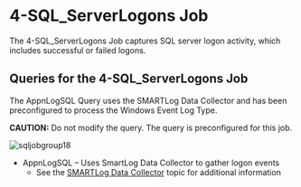 # 4-SQL_ServerLogons Job

The 4-SQL_ServerLogons Job captures SQL server logon activity, which includes successful or failed
logons.

## Queries for the 4-SQL_ServerLogons Job

The AppnLogSQL Query uses the SMARTLog Data Collector and has been preconfigured to process the
Windows Event Log Type.

**CAUTION:** Do not modify the query. The query is preconfigured for this job.

![sqljobgroup18](/img/versioned_docs/accessanalyzer_11.6/accessanalyzer/solutions/databases/sql/collection/sqljobgroup18.webp)

- AppnLogSQL – Uses SmartLog Data Collector to gather logon events
    - See the
      [SMARTLog Data Collector](/docs/accessanalyzer/11.6/admin/datacollector/smartlog/overview.md)
      topic for additional information
